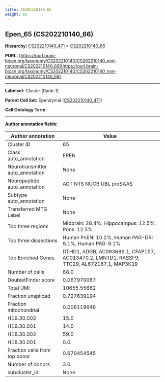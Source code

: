 ```yaml
---
title: CS202210140_66
weight: 66
---
```

## Epen_65 (CS202210140_66)
<b>Hierarchy: </b>
[CS202210140_471](../CS202210140_471) >
[CS202210140_66](../CS202210140_66)

**PURL:** [https://purl.brain-bican.org/taxonomy/CS202210140/CS202210140_non-neuronal/CS202210140_66](https://purl.brain-bican.org/taxonomy/CS202210140/CS202210140_non-neuronal/CS202210140_66)

---


**Labelset:** Cluster (Rank: 1)

**Parent Cell Set:** Ependymal ([CS202210140_471](../CS202210140_471))



**Cell Ontology Term:** 

[MARKER GENES.]: #


---

[TRANSFERRED ANNOTATIONS.]: #


[AUTHOR ANNOTATION FIELDS.]: #


**Author annotation fields:**

| Author annotation | Value |
|-------------------|-------|
|Cluster ID|65|
|Class auto_annotation|EPEN|
|Neurotransmitter auto_annotation|None|
|Neuropeptide auto_annotation|AGT NTS NUCB UBL proSAAS|
|Subtype auto_annotation|None|
|Transferred MTG Label|None|
|Top three regions|Midbrain: 28.4%, Hippocampus: 12.5%, Pons: 12.5%|
|Top three dissections|Human PnEN: 10.2%, Human PAG-DR: 9.1%, Human PAG: 9.1%|
|Top Enriched Genes|DTHD1, ADGB, AC093689.1, CFAP157, AC013470.2, LMNTD1, RASSF9, TTC29, AL672167.1, MAP3K19|
|Number of cells|88.0|
|DoubletFinder score|0.067970087|
|Total UMI|10655.55682|
|Fraction unspliced|0.727639194|
|Fraction mitochondrial|0.006119648|
|H19.30.002|15.0|
|H19.30.001|14.0|
|H18.30.002|59.0|
|H18.30.001|0.0|
|Fraction cells from top donor|0.670454545|
|Number of donors|3.0|
|subcluster_id|None|
